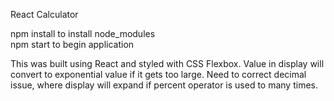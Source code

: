 React Calculator

npm install to install node_modules  
npm start to begin application  


This was built using React and styled with CSS Flexbox. Value in display will convert to exponential value if it gets too large. Need to correct decimal issue, where display will expand if percent operator is used to many times.
